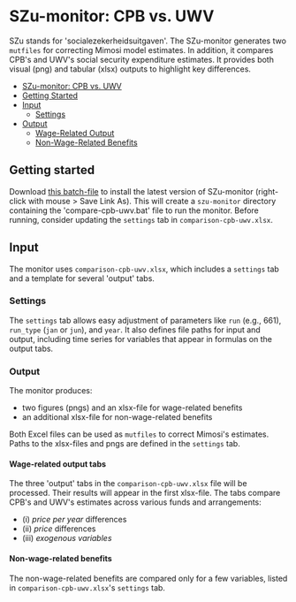 # SZu-monitor: CPB vs. UWV
SZu stands for 'socialezekerheidsuitgaven'. The SZu-monitor generates two `mutfiles` for correcting Mimosi model estimates. In addition, it compares CPB's and UWV's social security expenditure estimates. It provides both visual (png) and tabular (xlsx) outputs to highlight key differences.

- [SZu-monitor: CPB vs. UWV](#szu-monitor-cpb-vs-uwv)
- [Getting Started](#getting-started)
- [Input](#input)
  - [Settings](#settings)
- [Output](#output)
  - [Wage-Related Output](#wage-related-output)
  - [Non-Wage-Related Benefits](#non-wage-related-benefits)

## Getting started
Download [this batch-file](https://raw.githubusercontent.com/data-science-made-easy/szu-monitor/refs/heads/master/download-szu-monitor.bat) to install the latest version of SZu-monitor (right-click with mouse > Save Link As). This will create a `szu-monitor` directory containing the 'compare-cpb-uwv.bat' file to run the monitor. Before running, consider updating the `settings` tab in `comparison-cpb-uwv.xlsx`.

## Input
The monitor uses `comparison-cpb-uwv.xlsx`, which includes a `settings` tab and a template for several 'output' tabs.

### Settings
The `settings` tab allows easy adjustment of parameters like `run` (e.g., 661), `run_type` (`jan` or `jun`), and `year`. It also defines file paths for input and output, including time series for variables that appear in formulas on the output tabs.

### Output
The monitor produces:

  - two figures (pngs) and an xlsx-file for wage-related benefits
  - an additional xlsx-file for non-wage-related benefits

Both Excel files can be used as `mutfiles` to correct Mimosi's estimates. Paths to the xlsx-files and pngs are defined in the `settings` tab.

#### Wage-related output tabs
The three 'output' tabs in the `comparison-cpb-uwv.xlsx` file will be processed. Their results will appear in the first xlsx-file. The tabs compare CPB's and UWV's estimates across various funds and arrangements:

  - (i) *price per year* differences
  - (ii) *price* differences
  - (iii) *exogenous variables*

#### Non-wage-related benefits
The non-wage-related benefits are compared only for a few variables, listed in `comparison-cpb-uwv.xlsx`'s `settings` tab.
